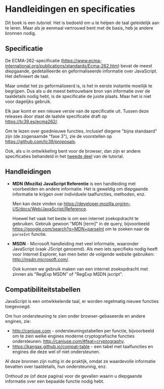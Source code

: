 
# Handleidingen en specificaties

Dit boek is een *tutorial*. Het is bedoeld om u te helpen de taal geleidelijk aan te leren. Maar als je eenmaal vertrouwd bent met de basis, heb je andere bronnen nodig.

## Specificatie

De ECMA-262-specificatie (https://www.ecma-international.org/publications/standards/Ecma-262.htm) bevat de meest diepgaande, gedetailleerde en geformaliseerde informatie over JavaScript. Het definieert de taal.

Maar omdat het zo geformaliseerd is, is het in eerste instantie moeilijk te begrijpen. Dus als u de meest betrouwbare bron van informatie over de taaldetails nodig hebt, is de specificatie de juiste plaats. Maar het is niet voor dagelijks gebruik.

Elk jaar komt er een nieuwe versie van de specificatie uit. Tussen deze releases door staat de laatste specificatie draft op <https://tc39.es/ecma262/>.

Om te lezen over goednieuwe functies, inclusief diegene "bijna standaard" zijn (de zogenaamde "fase 3"), zie de voorstellen op <https://github.com/tc39/proposals>.

Ook, als u in ontwikkeling bent voor de browser, dan zijn er andere specificaties behandeld in het [tweede deel](info:browser-omgeving) van de tutorial.

## Handleidingen

- **MDN (Mozilla) JavaScript Referentie** is een handleiding met voorbeelden en andere informatie. Het is geweldig om diepgaande informatie te krijgen over individuele taalfuncties, methoden, enz.

    Men kan deze vinden op <https://developer.mozilla.org/en-US/docs/Web/JavaScript/Reference>.

    Hoewel het vaak het beste is om een internet zoekopdracht te gebruiken. Gebruik gewoon "MDN [term]" in de query, bijvoorbeeld <https://google.com/search?q=MDN+parseInt> om te zoeken naar de `parseInt` functie.


- **MSDN** - Microsoft handleiding met veel informatie, waaronder JavaScript (vaak JScript genoemd). Als men iets specifieks nodig heeft voor Internet Explorer, kan men beter de volgende website gebruiken: <http://msdn.microsoft.com/>.

    Ook kunnen we gebruik maken van een internet zoekopdracht met zinnen als "RegExp MSDN" of "RegExp MSDN jscript".

## Compatibiliteitstabellen

JavaScript is een ontwikkelende taal, er worden regelmatig nieuwe functies toegevoegd.

Om hun ondersteuning te zien onder browser-gebaseerde en andere engines, zie:

- <http://caniuse.com> - ondersteuningstabellen per functie, bijvoorbeeld om te zien welke engines moderne cryptografische functies ondersteunen: <http://caniuse.com/#feat=cryptography>.
- <https://kangax.github.io/compat-table> - een tabel met taalfuncties en engines die deze wel of niet ondersteunen.

Al deze bronnen zijn nuttig in de praktijk, omdat ze waardevolle informatie bevatten over taaldetails, hun ondersteuning, enz.

Onthoud ze (of deze pagina) voor de gevallen waarin u diepgaande informatie over een bepaalde functie nodig hebt.
